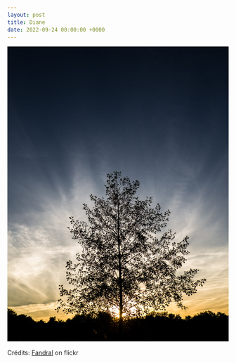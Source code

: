 ```yaml
---
layout: post
title: Diane
date: 2022-09-24 00:00:00 +0000
---
```


![Diane](/images/2022-09-24.jpg)

Crédits: [Fandral](https://www.flickr.com/people/kefoo42/) on flickr
